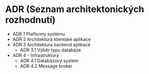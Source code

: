 # ADR (Seznam architektonických rozhodnutí)

- ADR 1 Platformy systému
- ADR 2 Architektura klientské aplikace
- ADR 3 Architektura backend aplikace
  - ADR 3.1 Výběr typu databáze
- ADR 4 - Infrastruktura
  - ADR 4.1 Databázový systém
  - ADR 4.2 Message broker